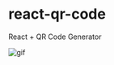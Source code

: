# react-qr-code
React + QR Code Generator

![gif](https://res.cloudinary.com/dj5iihhqv/image/upload/v1668612734/2022-11-16_at_15.29.56_-_Tomato_Platypus-min_qidkwu.gif)
